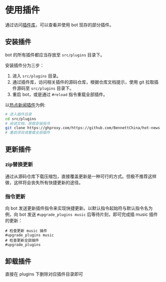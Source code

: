 # 使用插件

通过访问[插件库](https://github.com/SilveryStar/Adachi-Plugin)，可以查看并使用 bot 现存的部分插件。

## 安装插件

bot 的所有插件都应当存放至 `src/plugins` 目录下。

安装插件分为三步：

1. 进入 `src/plugins` 目录。
2. 通过插件库，访问相关插件的源码仓库，根据仓库文档提示，使用 git 拉取插件源码至 `src/plugins` 目录下。
3. 重启 bot，或是通过 `#reload` 指令重载全部插件。

以[热点新闻插件](https://github.com/BennettChina/hot-news)为例:

```bash
# 进入插件目录
cd src/plugins
# 阅读文档，获取安装指令
git clone https://ghproxy.com/https://github.com/BennettChina/hot-news.git
# 重启项目或重载全部插件
```

## 更新插件

### zip替换更新

通过从源码仓库下载压缩包，直接覆盖更新是一种可行的方式。但极不推荐这样做，这样将会丧失所有快捷更新的途径。

### 指令更新

向 bot 发送更新插件指令来实现快捷更新。以默认指令起始符与默认指令名为例，向 bot 发送 `#upgrade_plugins music` 后等待片刻，即可完成插 music 插件的更新：
```text
# 检查更新 music 插件
#upgrade_plugins music
# 检查更新全部插件
#upgrade_plugins
```

## 卸载插件

直接在 plugins 下删除对应插件目录即可